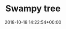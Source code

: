 ---
title:		"Swampy tree"
type:		"photos"
mediatype:	"upload"
description: "A tree tells a thousand stories"
date:		"2018-10-18 14:22:54+00:00"
album:		"experimental"
filename:	"glendalough-tree.md"
series:		"glendalough"
cl_public_id:	"experimental/glendalough-tree"
cl_version:		1540442085
format:		"jpg"
bytes:		6939864
width:		2560
height:		1440
colours:
- "#271E02"
- "#1D0A03"
- "#232D01"
- "#062902"
- "#2A2312"
- "#2C1A16"
- "#735309"
- "#527504"
- "#7D6637"
- "#756C07"
- "#252B13"
- "#6D7705"
- "#191715"
- "#187103"
- "#CFAE66"
- "#7D7838"
- "#78523C"
- "#172A14"
- "#697E39"
- "#E3D2CC"
- "#7A8038"
- "#D4CC68"
- "#75444A"
- "#4C7A3B"
- "#E6E9D0"
- "#011D14"
- "#81716B"
- "#ADCB67"
exposure_mode:		"Auto"
program:		"Aperture-priority AE"
aperture:		undefined
focal_length:		"16.0 mm"
iso:		"200"
shutter_speed:		undefined
metering:		"Multi-segment"
flash:		"Off, Did not fire"
white_balance:		"Manual"
colour_temp:		"0.0"
has_crop:		"No"
orientation:		"Horizontal (normal)"
camera_model:		"NIKON D800"
lens_info:		"No lens info"
artist:		"No artist info"
x_resolution:		"72"
y_resolution:		"72"
---